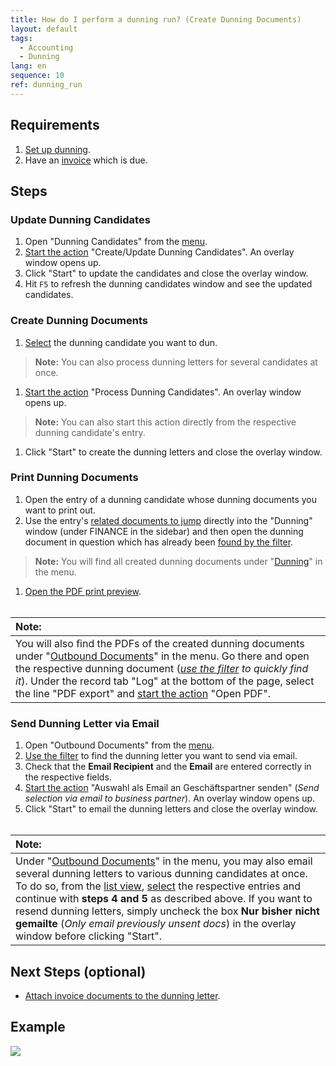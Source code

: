 ```yaml
---
title: How do I perform a dunning run? (Create Dunning Documents)
layout: default
tags:
  - Accounting
  - Dunning
lang: en
sequence: 10
ref: dunning_run
---
```


## Requirements
1. [Set up dunning](Setup_Dunning).
1. Have an [invoice](Invoice_SalesOrder) which is due.

## Steps

### Update Dunning Candidates
1. Open "Dunning Candidates" from the [menu](Menu).
1. [Start the action](StartAction) "Create/Update Dunning Candidates". An overlay window opens up.
1. Click "Start" to update the candidates and close the overlay window.
1. Hit `F5` to refresh the dunning candidates window and see the updated candidates.

### Create Dunning Documents
1. [Select](RecordSelection) the dunning candidate you want to dun.
 >**Note:** You can also process dunning letters for several candidates at once.

1. [Start the action](StartAction) "Process Dunning Candidates". An overlay window opens up.
 >**Note:** You can also start this action directly from the respective dunning candidate's entry.

1. Click "Start" to create the dunning letters and close the overlay window.

### Print Dunning Documents
1. Open the entry of a dunning candidate whose dunning documents you want to print out.
1. Use the entry's [related documents to jump](JumptoviaSidebar) directly into the "Dunning" window (under FINANCE in the sidebar) and then open the dunning document in question which has already been [found by the filter](Filtering_function).
 >**Note:** You will find all created dunning documents under "[Dunning](Menu)" in the menu.

1. [Open the PDF print preview](PrintPreview).
<br><br>

| **Note:** |
| :--- |
| You will also find the PDFs of the created dunning documents under "[Outbound Documents](Menu)" in the menu. Go there and open the respective dunning document (*[use the filter](Filtering_function) to quickly find it*). Under the record tab "Log" at the bottom of the page, select the line "PDF export" and [start the action](StartAction) "Open PDF". |

### Send Dunning Letter via Email
1. Open "Outbound Documents" from the [menu](Menu).
1. [Use the filter](Filtering_function) to find the dunning letter you want to send via email.
1. Check that the **Email Recipient** and the **Email** are entered correctly in the respective fields.
1. [Start the action](StartAction) "Auswahl als Email an Geschäftspartner senden" (*Send selection via email to business partner*). An overlay window opens up.
1. Click "Start" to email the dunning letters and close the overlay window.
<br><br>

| **Note:** |
| :--- |
| Under "[Outbound Documents](Menu)" in the menu, you may also email several dunning letters to various dunning candidates at once. To do so, from the [list view](ViewModes), [select](RecordSelection) the respective entries and continue with **steps 4 and 5** as described above. If you want to resend dunning letters, simply uncheck the box **Nur bisher nicht gemailte** (*Only email previously unsent docs*) in the overlay window before clicking "Start". |

## Next Steps (optional)
- [Attach invoice documents to the dunning letter](Dunning_letter_with_attached_invoice).

## Example
![](assets/Dunning_Run.gif)
